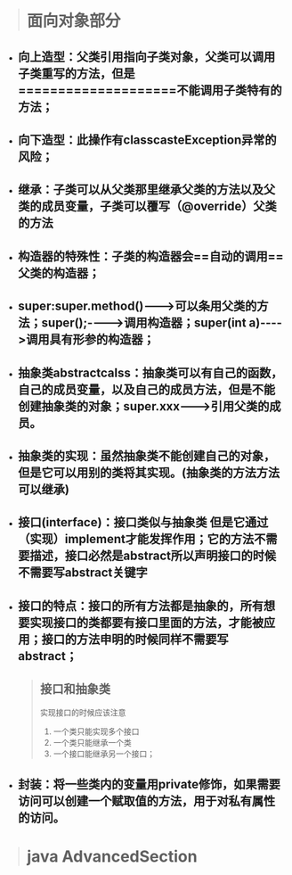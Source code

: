 > #  面向对象部分

+ ## 向上造型：父类引用指向子类对象，父类可以调用子类重写的方法，但是====================不能调用子类特有的方法；

+ ## 向下造型：此操作有classcasteException异常的风险；

+ ## 继承：子类可以从父类那里继承父类的方法以及父类的成员变量，子类可以覆写（@override）父类的方法

+ ## 构造器的特殊性：子类的构造器会==自动的调用== 父类的构造器；

+ ## super:super.method()--->可以条用父类的方法；super();---->调用构造器；super(int a)---->调用具有形参的构造器；

+ ## 抽象类abstractcalss：抽象类可以有自己的函数，自己的成员变量，以及自己的成员方法，但是不能创建抽象类的对象；super.xxx--->引用父类的成员。

+ ## 抽象类的实现：虽然抽象类不能创建自己的对象，但是它可以用别的类将其实现。(抽象类的方法方法可以继承)

+ ## 接口(interface)：接口类似与抽象类 但是它通过（实现）implement才能发挥作用；它的方法不需要描述，接口必然是abstract所以声明接口的时候不需要写abstract关键字

+ ## 接口的特点：接口的所有方法都是抽象的，所有想要实现接口的类都要有接口里面的方法，才能被应用；接口的方法申明的时候同样不需要写abstract；

  > ## 接口和抽象类
  >
  > 实现接口的时候应该注意 
  >
  > 1. 一个类只能实现多个接口
  > 2. 一个类只能继承一个类
  > 3. 一个接口能继承另一个接口；

+ ## 封装：将一些类内的变量用private修饰，如果需要访问可以创建一个赋取值的方法，用于对私有属性的访问。

> # java AdvancedSection

# 																			




